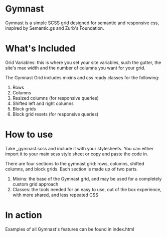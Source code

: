 # Gymnast

Gymnast is a simple SCSS grid designed for semantic and responsive css, inspired by Semantic.gs and Zurb's Foundation.

# What's Included

Grid Variables: this is where you set your site variables, such the gutter, the site's max width and the number of columns you want for your grid.

The Gymnast Grid includes mixins and css ready classes for the following:
1. Rows
2. Columns 
3. Resized columns (for responsive queries)
4. Shifted left and right columns
5. Block grids
6. Block grid resets (for responsive queries)

# How to use

Take _gymnast.scss and include it with your stylesheets. You can either import it to your main scss style sheet or copy and paste the code in.

There are four sections to the gymnast grid: rows, columns, shifted columns, and block grids. Each section is made up of two parts.

1. Mixins: the base of the Gymnast grid, and may be used for a completely custom grid approach
2. Classes: the tools needed for an easy to use, out of the box experience, with more shared, and less repeated CSS

# In action

Examples of all Gymnast's features can be found in index.html